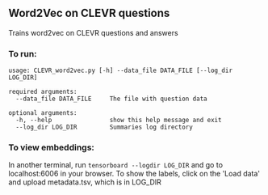 ## Word2Vec on CLEVR questions

Trains word2vec on CLEVR questions and answers

### To run:

```
usage: CLEVR_word2vec.py [-h] --data_file DATA_FILE [--log_dir LOG_DIR]

required arguments:
  --data_file DATA_FILE     The file with question data

optional arguments:
  -h, --help                show this help message and exit
  --log_dir LOG_DIR         Summaries log directory
```


### To view embeddings:
In another terminal, run `tensorboard --logdir LOG_DIR` and go to localhost:6006 in your browser. To show the labels, click on the 'Load data' and upload metadata.tsv, which is in LOG_DIR